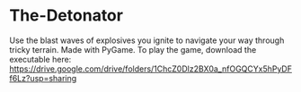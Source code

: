 # The-Detonator
Use the blast waves of explosives you ignite to navigate your way through tricky terrain. Made with PyGame. To play the game, download the executable here: https://drive.google.com/drive/folders/1ChcZ0Dlz2BX0a_nfOGQCYx5hPyDFf6Lz?usp=sharing
